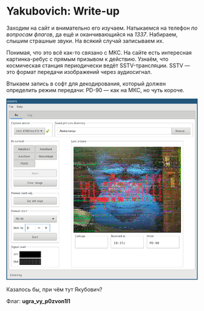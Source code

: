 # Yakubovich: Write-up

Заходим на сайт и внимательно его изучаем. Натыкаемся на телефон *по вопросам флагов*, да ещё и оканчивающийся на *1337*. Набираем, слышим страшные звуки. На всякий случай записываем их.
  
Понимая, что это всё как-то связано с МКС. На сайте есть интересная картинка-ребус с прямым призывом к действию. Узнаём, что космическая станция периодически ведёт SSTV-трансляции. SSTV — это формат передачи изображений через аудиосигнал.  

Втыкаем запись в софт для декодирования, который должен определить режим передачи: PD-90 — как на МКС, но чуть короче. 

![slowrx](images/slowrx.png)

Казалось бы, при чём тут Якубович?

Флаг: **ugra_vy_p0zvon1l1**
